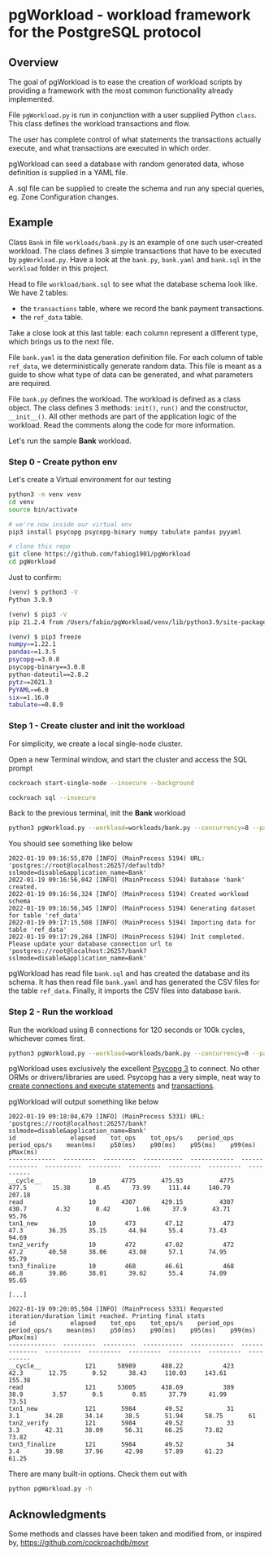 # pgWorkload - workload framework for the PostgreSQL protocol

## Overview

The goal of pgWorkload is to ease the creation of workload scripts by providing a framework with the most common functionality already implemented.

File `pgWorkload.py` is run in conjunction with a user supplied Python `class`. This class defines the workload transactions and flow.

The user has complete control of what statements the transactions actually execute, and what transactions are executed in which order.

pgWorkload can seed a database with random generated data, whose definition is supplied in a YAML file.

A .sql file can be supplied to create the schema and run any special queries, eg. Zone Configuration changes.

## Example

Class `Bank` in file `workloads/bank.py` is an example of one such user-created workload.
The class defines 3 simple transactions that have to be executed by `pgWorkload.py`.
Have a look at the `bank.py`, `bank.yaml` and `bank.sql` in the `workload` folder in this project.

Head to file `workload/bank.sql` to see what the database schema look like. We have 2 tables:

- the `transactions` table, where we record the bank payment transactions.
- the `ref_data` table.

Take a close look at this last table: each column represent a different type, which brings us to the next file.

File `bank.yaml` is the data generation definition file.
For each column of table `ref_data`, we deterministically generate random data.
This file is meant as a guide to show what type of data can be generated, and what parameters are required.

File `bank.py` defines the workload.
The workload is defined as a class object.
The class defines 3 methods: `init()`, `run()` and the constructor, `__init__()`.
All other methods are part of the application logic of the workload.
Read the comments along the code for more information.

Let's run the sample **Bank** workload.

### Step 0 - Create python env

Let's create a Virtual environment for our testing

```bash
python3 -m venv venv
cd venv
source bin/activate

# we're now inside our virtual env
pip3 install psycopg psycopg-binary numpy tabulate pandas pyyaml

# clone this repo
git clone https://github.com/fabiog1901/pgWorkload
cd pgWorkload
```

Just to confirm:

```bash
(venv) $ python3 -V
Python 3.9.9

(venv) $ pip3 -V
pip 21.2.4 from /Users/fabio/pgWorkload/venv/lib/python3.9/site-packages/pip (python 3.9)

(venv) $ pip3 freeze
numpy==1.22.1
pandas==1.3.5
psycopg==3.0.8
psycopg-binary==3.0.8
python-dateutil==2.8.2
pytz==2021.3
PyYAML==6.0
six==1.16.0
tabulate==0.8.9
```

### Step 1 - Create cluster and init the workload

For simplicity, we create a local single-node cluster.

Open a new Terminal window, and start the cluster and access the SQL prompt

```bash
cockroach start-single-node --insecure --background

cockroach sql --insecure
```

Back to the previous terminal, init the **Bank** workload

```bash
python3 pgWorkload.py --workload=workloads/bank.py --concurrency=8 --parameters 50 wire --init
```

You should see something like below

```text
2022-01-19 09:16:55,870 [INFO] (MainProcess 5194) URL: 'postgres://root@localhost:26257/defaultdb?sslmode=disable&application_name=Bank'
2022-01-19 09:16:56,042 [INFO] (MainProcess 5194) Database 'bank' created.
2022-01-19 09:16:56,324 [INFO] (MainProcess 5194) Created workload schema
2022-01-19 09:16:56,345 [INFO] (MainProcess 5194) Generating dataset for table 'ref_data'
2022-01-19 09:17:15,508 [INFO] (MainProcess 5194) Importing data for table 'ref_data'
2022-01-19 09:17:29,284 [INFO] (MainProcess 5194) Init completed. Please update your database connection url to 'postgres://root@localhost:26257/bank?sslmode=disable&application_name=Bank'
```

pgWorkload has read file `bank.sql` and has created the database and its schema.
It has then read file `bank.yaml` and has generated the CSV files for the table `ref_data`.
Finally, it imports the CSV files into database `bank`.

### Step 2 - Run the workload

Run the workload using 8 connections for 120 seconds or 100k cycles, whichever comes first.

```bash
python3 pgWorkload.py --workload=workloads/bank.py --concurrency=8 --parameters 90 wire --url='postgres://root@localhost:26257/bank?sslmode=disable&application_name=Bank' --duration=120 --iterations=100000
```

pgWorkload uses exclusively the excellent [Psycopg 3](https://www.psycopg.org/psycopg3/docs/) to connect.
No other ORMs or drivers/libraries are used.
Psycopg has a very simple, neat way to [create connections and execute statements](https://www.psycopg.org/psycopg3/docs/basic/usage.html) and [transactions](https://www.psycopg.org/psycopg3/docs/basic/transactions.html).

pgWorkload will output something like below

```text
2022-01-19 09:18:04,679 [INFO] (MainProcess 5331) URL: 'postgres://root@localhost:26257/bank?sslmode=disable&application_name=Bank'
id               elapsed    tot_ops    tot_ops/s    period_ops    period_ops/s    mean(ms)    p50(ms)    p90(ms)    p95(ms)    p99(ms)    pMax(ms)
-------------  ---------  ---------  -----------  ------------  --------------  ----------  ---------  ---------  ---------  ---------  ----------
__cycle__             10       4775       475.93          4775           477.5       15.38       0.45      73.99     111.44     140.79      207.18
read                  10       4307       429.15          4307           430.7        4.32       0.42       1.06      37.9       43.71       95.76
txn1_new              10        473        47.12           473            47.3       36.35      35.15      44.94      55.4       73.43       94.69
txn2_verify           10        472        47.02           472            47.2       40.58      38.06      43.08      57.1       74.95       95.79
txn3_finalize         10        468        46.61           468            46.8       39.86      38.01      39.62      55.4       74.09       95.65 

[...]

2022-01-19 09:20:05,504 [INFO] (MainProcess 5331) Requested iteration/duration limit reached. Printing final stats
id               elapsed    tot_ops    tot_ops/s    period_ops    period_ops/s    mean(ms)    p50(ms)    p90(ms)    p95(ms)    p99(ms)    pMax(ms)
-------------  ---------  ---------  -----------  ------------  --------------  ----------  ---------  ---------  ---------  ---------  ----------
__cycle__            121      58989       488.22           423            42.3       12.75       0.52      38.43     110.03     143.61      155.38
read                 121      53005       438.69           389            38.9        3.57       0.5        0.85      37.79      41.99       73.51
txn1_new             121       5984        49.52            31             3.1       34.28      34.14      38.5       51.94      58.75       61
txn2_verify          121       5984        49.52            33             3.3       42.31      38.09      56.31      66.25      73.82       73.82
txn3_finalize        121       5984        49.52            34             3.4       39.98      37.96      42.98      57.89      61.23       61.25 
```

There are many built-in options.
Check them out with

```bash
python pgWorkload.py -h
```

## Acknowledgments

Some methods and classes have been taken and modified from, or inspired by, <https://github.com/cockroachdb/movr>
